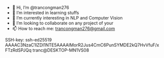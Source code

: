 - 👋 Hi, I’m @trancongman276
- 👀 I’m interested in learning stuffs
- 🌱 I’m currently interesting in NLP and Computer Vision
- 💞️ I’m looking to collaborate on any project of your
- 📫 How to reach me: trancongman276@gmail.com

SSH-key: ssh-ed25519 AAAAC3NzaC1lZDI1NTE5AAAAIMorR2Jus4CmC6PunSYMDE2kQ7HvVfuF/xFTzRdSPJQq tranc@DESKTOP-MN1VS08
